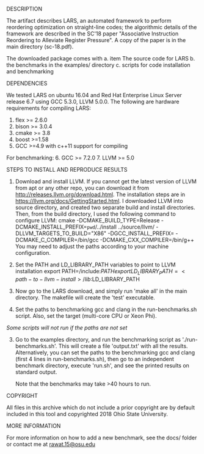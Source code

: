 DESCRIPTION

The artifact describes LARS, an automated framework to perform reordering
optimization on straight-line codes; the algorithmic details of the framework
are described in the SC'18 paper "Associative Instruction Reordering to
Alleviate Register Pressure". A copy of the paper is in the main directory
(sc-18.pdf).

The downloaded package comes with
	a. item The source code for LARS 
	b. the benchmarks in the examples/ directory
	c. scripts for code installation and benchmarking




DEPENDENCIES

We tested LARS on ubuntu 16.04 and Red Hat Enterprise Linux Server release 6.7
using GCC 5.3.0, LLVM 5.0.0. The following are hardware requirements for
compiling LARS:
1. flex >= 2.6.0
2. bison >= 3.0.4
3. cmake >= 3.8
4. boost >=1.58
5. GCC >=4.9 with c++11 support for compiling

For benchmarking:
6. GCC >= 7.2.0
7. LLVM >= 5.0




STEPS TO INSTALL AND REPRODUCE RESULTS

1. Download and install LLVM. If you cannot get the latest version of LLVM from apt or any other repo, you can download it from http://releases.llvm.org/download.html. The installation 
   steps are in https://llvm.org/docs/GettingStarted.html. 
   I downloaded LLVM into source directory, and created two separate build and install directories. Then, from
   the build directory, I used the following command to configure LLVM:
	cmake -DCMAKE_BUILD_TYPE=Release -DCMAKE_INSTALL_PREFIX=`pwd`/../install ../source/llvm/ -DLLVM_TARGETS_TO_BUILD="X86" -DGCC_INSTALL_PREFIX=<path-to-gcc-install> -DCMAKE_C_COMPILER=<path-to-gcc-install>/bin/gcc -DCMAKE_CXX_COMPILER=<path-to-gcc-install>/bin/g++ 
    You may need to adjust the paths according to your machine configuration.

2. Set the PATH and LD_LIBRARY_PATH variables to point to LLVM installation
	export PATH=<path-to-llvm-install>/include:$PATH
	export LD_LIBRARY_PATH=<path-to-llvm-install>/lib:$LD_LIBRARY_PATH
 
3. Now go to the LARS download, and simply run 'make all' in the main directory. The makefile will create the 'test' executable.

2. Set the paths to benchmarking gcc and clang in the run-benchmarks.sh script. Also, set the target (multi-core CPU or Xeon Phi).

 *Some scripts will not run if the paths are not set*

3. Go to the examples directory, and run the benchmarking script as './run-benchmarks.sh'.
   This will create a file 'output.txt' with all the results. Alternatively, you can set the paths to the benchmarking
   gcc and clang (first 4 lines in run-benchmarks.sh), then go to an independent benchmark
   directory, execute 'run.sh', and see the printed results on standard output. 

   Note that the benchmarks may take >40 hours to run. 




COPYRIGHT

All files in this archive which do not include a prior copyright are by default
included in this tool and copyrighted 2018 Ohio State University.




MORE INFORMATION

For more information on how to add a new benchmark, see the docs/ folder or contact me at <rawat.15@osu.edu>
